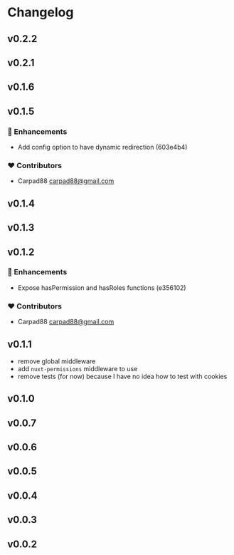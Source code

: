 # Changelog

## v0.2.2

## v0.2.1

## v0.1.6

## v0.1.5


### 🚀 Enhancements

  - Add config option to have dynamic redirection (603e4b4)

### ❤️  Contributors

- Carpad88 <carpad88@gmail.com>

## v0.1.4

## v0.1.3

## v0.1.2


### 🚀 Enhancements

  - Expose hasPermission and hasRoles functions (e356102)

### ❤️  Contributors

- Carpad88 <carpad88@gmail.com>

## v0.1.1

- remove global middleware
- add `nuxt-permissions` middleware to use
- remove tests (for now) because I have no idea how to test with cookies

## v0.1.0

## v0.0.7

## v0.0.6

## v0.0.5

## v0.0.4

## v0.0.3

## v0.0.2
